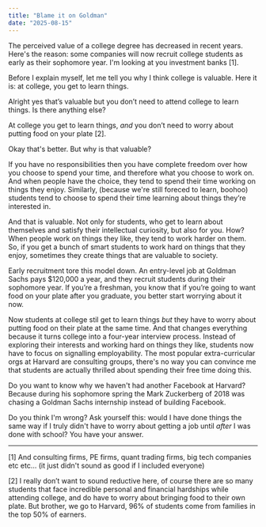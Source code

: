 ```yaml
---
title: "Blame it on Goldman"
date: "2025-08-15"
---
```



The perceived value of a college degree has decreased in recent years. Here's the reason: some companies will now recruit college students as early as their sophomore year. I'm looking at you investment banks [1]. 

Before I explain myself, let me tell you why I think college is valuable. Here it is: at college, you get to learn things. 

Alright yes that’s valuable but you don’t need to attend college to learn things. Is there anything else? 

At college you get to learn things, *and* you don’t need to worry about putting food on your plate [2]. 

Okay that's better. But why is that valuable?

If you have no responsibilities then you have complete freedom over how you choose to spend your time, and therefore what you choose to work on. And when people have the choice, they tend to spend their time working on things they enjoy. Similarly, (because we're still foreced to learn, boohoo) students tend to choose to spend their time learning about things they’re interested in.

And that is valuable. Not only for students, who get to learn about themselves and satisfy their intellectual curiosity, but also for you. How? When people work on things they like, they tend to work harder on them. So, if you get a bunch of smart students to work hard on things that they enjoy, sometimes they create things that are valuable to society.

Early recruitment tore this model down. An entry-level job at Goldman Sachs pays $120,000 a year, and they recruit students during their sophomore year. If you’re a freshman, you know that if you’re going to want food on your plate after you graduate, you better start worrying about it now. 

Now students at college stil get to learn things *but* they have to worry about putting food on their plate at the same time. And that changes everything because it turns college into a four-year interview process. Instead of exploring their interests and working hard on things they like, students now have to focus on signalling employability. The most popular extra-curricular orgs at Harvard are consulting groups, there's no way you can convince me that students are actually thrilled about spending their free time doing this.

Do you want to know why we haven't had another Facebook at Harvard? Because during his sophomore spring the Mark Zuckerberg of 2018 was chasing a Goldman Sachs internship instead of building Facebook. 

Do you think I'm wrong? Ask yourself this: would I have done things the same way if I truly didn't have to worry about getting a job until *after* I was done with school? You have your answer. 

--- 




[1] And consulting firms, PE firms, quant trading firms, big tech companies etc etc… (it just didn't sound as good if I included everyone) 

[2] I really don’t want to sound reductive here, of course there are so many students that face incredible personal and financial hardships while attending college, and do have to worry about bringing food to their own plate. But brother, we go to Harvard, 96% of students come from families in the top 50% of earners.




